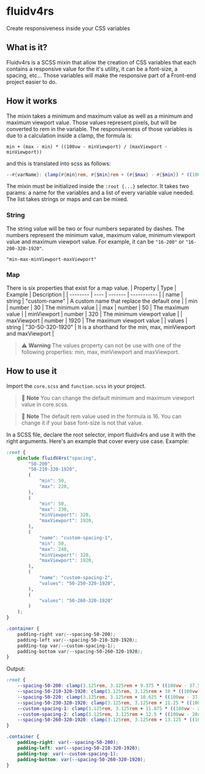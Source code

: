 # fluidv4rs
Create responsiveness inside your CSS variables

## What is it?
Fluidv4rs is a SCSS mixin that allow the creation of CSS variables that each contains a responsive value for the it's utility, it can be a font-size, a spacing, etc... Those variables will make the responsive part of a Front-end project easier to do.

## How it works
The mixin takes a minimum and maximum value as well as a minimum and maximum viewport value. Those values represent pixels, but will be converted to rem in the variable. The responsiveness of those variables is due to a calculation inside a clamp, the formula is:
```
min + (max - min) * ((100vw - minViewport) / (maxViewport - minViewport))
```

and this is translated into scss as follows:
```scss
--#{varName}: clamp(#{min}rem, #{$min}rem + (#{$max} - #{$min}) * ((100vw - #{$minViewport}rem) / (#{$maxViewport} - #{$minViewport})), #{max}rem);
```

The mixin must be initialized inside the `:root {...}` selector. It takes two params: a name for the variables and a list of every variable value needed. The list takes strings or maps and can be mixed.

### String
The string value will be two or four numbers separated by dashes. The numbers represent the minimum value, maximum value, minimum viewport value and maximum viewport value. For example, it can be `"16-200"` or `"16-200-320-1920"`.
```
"min-max-minViewport-maxViewport"
```

### Map
There is six properties that exist for a map value.
| Property | Type | Example | Description |
| -------- | ---- | ------- | ----------- |
| name | string | "custom-name" | A custom name that replace the default one |
| min | number | 30 | The minimum value |
| max | number | 50 | The maximum value |
| minViewport | number | 320 | The minimum viewport value |
| maxViewport | number | 1920 | The maximum viewport value |
| values | string | "30-50-320-1920" | It is a shorthand for the min, max, minViewport and maxViewport |
> :warning: **Warning** 
The values property can not be use with one of the following properties: min, max, minViewport and maxViewport.

## How to use it
Import the `core.scss` and `function.scss` in your project.

> :memo: **Note**
You can change the default minimum and maximum viewport value in core.scss.

> :memo: **Note**
The default rem value used in the formula is 16. You can change it if your base font-size is not that value.

In a SCSS file, declare the root selector, import fluidv4rs and use it with the right arguments. Here's an example that cover every use case.
Example:
```scss
:root {
    @include fluidV4rs("spacing",
        "50-200",
        "50-210-320-1920",
        (
            "min": 50,
            "max": 220,
        ), 
        (
            "min": 50,
            "max": 230,
            "minViewport": 320,
            "maxViewport": 1920,
        ),
        (
            "name": "custom-spacing-1",
            "min": 50,
            "max": 240,
            "minViewport": 320,
            "maxViewport": 1920,
        ),
        (
            "name": "custom-spacing-2",
            "values": "50-250-320-1920",
        ),
        (
            "values": "50-260-320-1920"
        )
    );
}

.container {
    padding-right var(--spacing-50-200);
    padding-left var(--spacing-50-210-320-1920);
    padding-top var(--custom-spacing-1);
    padding-bottom var(--spacing-50-260-320-1920);
}
```
Output:
```css
:root {
    --spacing-50-200: clamp(3.125rem, 3.125rem + 9.375 * ((100vw - 37.5rem) / 82.5), 12.5rem);
    --spacing-50-210-320-1920: clamp(3.125rem, 3.125rem + 10 * ((100vw - 20rem) / 100), 13.125rem);
    --spacing-50-220: clamp(3.125rem, 3.125rem + 10.625 * ((100vw - 37.5rem) / 82.5), 13.75rem);
    --spacing-50-230-320-1920: clamp(3.125rem, 3.125rem + 11.25 * ((100vw - 20rem) / 100), 14.375rem);
    --custom-spacing-1: clamp(3.125rem, 3.125rem + 11.875 * ((100vw - 20rem) / 100), 15rem);
    --custom-spacing-2: clamp(3.125rem, 3.125rem + 12.5 * ((100vw - 20rem) / 100), 15.625rem);
    --spacing-50-260-320-1920: clamp(3.125rem, 3.125rem + 13.125 * ((100vw - 20rem) / 100), 16.25rem);
}

.container {
    padding-right: var(--spacing-50-200);
    padding-left: var(--spacing-50-210-320-1920);
    padding-top: var(--custom-spacing-1);
    padding-bottom: var(--spacing-50-260-320-1920);
}
```

